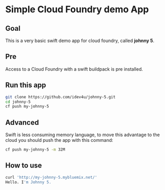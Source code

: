 # Simple Cloud Foundry demo App

## Goal
This is a very basic swift demo app for cloud foundry, called **johnny 5**.

## Pre
Access to a Cloud Foundry with a swift buildpack is pre installed.

## Run this app

```sh
git clone https://github.com/idev4u/johnny-5.git
cd johnny-5
cf push my-johnny-5
```

## Advanced
Swift is less consuming memory language, to move this advantage to the cloud you should push the app with this command:
```sh
cf push my-johnny-5 -m 32M
```

## How to use

```sh
curl 'http://my-johnny-5.mybluemix.net/'
Hello. I'm Johnny 5.
```
